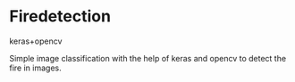# Firedetection
keras+opencv

Simple image classification with the help of keras and opencv to detect the fire in images.
